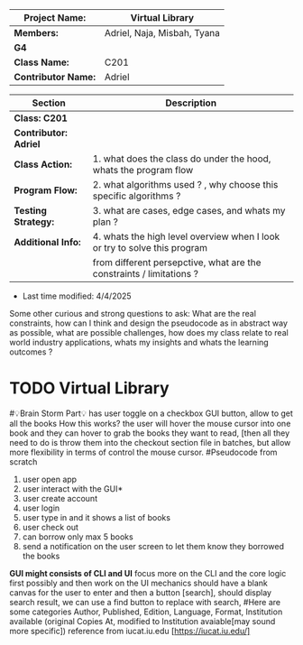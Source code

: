 | **Project Name:**       | Virtual Library                               |
|-------------------------|-----------------------------------------------|
| **Members:**            | Adriel, Naja, Misbah, Tyana                   |
| **G4**                  |                                               |
| **Class Name:**         | C201                                          |
| **Contributor Name:**   | Adriel                                        |


 | Section                  | Description                                                                 |
 |--------------------------|-----------------------------------------------------------------------------|
 | **Class: C201**          |                                                                             |
 | **Contributor: Adriel**  |
 | **Class Action:**        |  1. what does the class do under the hood, whats the program flow           |
 |  **Program Flow:**       |  2. what algorithms used ? , why choose this specific algorithms ?          |
 | **Testing Strategy:**    |  3. what are cases, edge cases, and whats my plan ?                         |
 | **Additional Info:**    |  4. whats the high level overview when I look or try to solve this program  | 
 |                          |  from different persepctive, what are the constraints / limitations ?       |
 * Last time modified: 4/4/2025

 Some other curious and strong questions to ask:
 What are the real constraints, how can I think and design the pseudocode as in abstract way as possible, what are possible challenges, how does my class relate to real world industry applications, whats my insights and whats the learning outcomes ?
 # TODO Virtual Library
 #💡Brain Storm Part💡 
 has user toggle on a checkbox GUI button, allow to get all the books How this works?
 the user will hover the mouse cursor into one book
 and they can hover to grab the books they want to read, [then all they need to do is throw them 
 into the checkout section  file in batches, but allow more flexibility in terms of control the 
 mouse cursor. 
 #Pseudocode from scratch 
 1. user open app 
 2. user interact with the GUI* 
 3. user create account
 4. user login
 5. user type in and it shows a list of books
 6. user check out
 7. can borrow only max 5 books 
 8. send a notification on the user screen to let them know they borrowed the books 

 **GUI might consists of CLI and UI** 
 focus more on the CLI and the core logic first possibly and then work on the UI mechanics
 should have a blank canvas for the user to enter and then a button [search], should display 
 search result, we can use a find button to replace with search,
 #Here are some categories
 Author,  Published, Edition, Language, Format, Institution available 
 (original Copies At, modified to Institution avaiable[may sound more specific]) 
 reference from iucat.iu.edu [https://iucat.iu.edu/]

